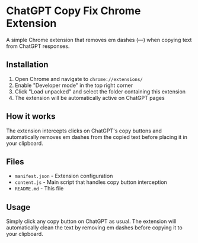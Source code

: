 # ChatGPT Copy Fix Chrome Extension

A simple Chrome extension that removes em dashes (—) when copying text from ChatGPT responses.

## Installation

1. Open Chrome and navigate to `chrome://extensions/`
2. Enable "Developer mode" in the top right corner
3. Click "Load unpacked" and select the folder containing this extension
4. The extension will be automatically active on ChatGPT pages

## How it works

The extension intercepts clicks on ChatGPT's copy buttons and automatically removes em dashes from the copied text before placing it in your clipboard.

## Files

- `manifest.json` - Extension configuration
- `content.js` - Main script that handles copy button interception
- `README.md` - This file

## Usage

Simply click any copy button on ChatGPT as usual. The extension will automatically clean the text by removing em dashes before copying it to your clipboard.